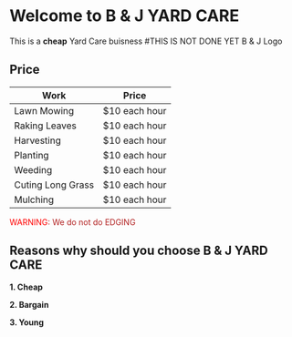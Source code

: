 # Welcome to B & J YARD CARE

This is a **cheap** Yard Care buisness
#THIS IS NOT DONE YET
B & J Logo
## Price 


 Work|Price
------------ | -------------
Lawn Mowing| $10 each hour
Raking Leaves | $10 each hour
Harvesting|$10 each hour
Planting|$10 each hour
Weeding|$10 each hour
Cuting Long Grass|$10 each hour
Mulching|$10 each hour
                                                                       
<span style="color:red;">WARNING</span><span style="color:firebrick;">: We do not do EDGING</span>

## Reasons why should you choose B & J  YARD CARE ##
**1. Cheap**

**2. Bargain**

**3. Young**

